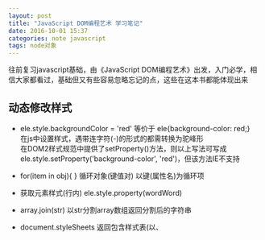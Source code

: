 ```yaml
---
layout: post
title: "JavaScript DOM编程艺术 学习笔记"
date: 2016-10-01 15:37
categories: note javascript
tags: node对象
---
```




往前复习javascript基础，由《JavaScript DOM编程艺术》出发，入门必学，相信大家都看过，基础但又有些容易忽略忘记的点，这些在这本书都能体现出来




## 动态修改样式
- ele.style.backgroundColor = 'red' 等价于 ele{background-color: red;}  
在js中设置样式，遇带连字符(-)的形式的都需转换为驼峰形  
在DOM2样式规范中提供了setProperty()方法，则以上写法可写成ele.style.setProperty('background-color', 'red')，但该方法IE不支持  

- for(item in obj){ }  循环对象(键值对) 以键(属性名)为循环项  

- 获取元素样式(行内)  ele.style.property(wordWord)  

- array.join(str)  以str分割array数组返回分割后的字符串  

- document.styleSheets  返回包含样式表(以<link>、<style>或行内等形式引入的样式表)的数组  

- DOM2规范下的document.styleSheets[i].cssRules 或 IE下的document.styleSheets[i].rules  来获取样式规则表(数组)

- DOM2规范下的document.styleSheets[i].insertRule(selector, index) 或 IE下的document.styleSheets[i].addRule(selector, styles, index)  新增样式到样式表指定位置

- 移除节点  node.parentNode.removeChild(node)指定node的父节点来操作removeChild(node)  

- 获取嵌入行内或引用样式表的样式  

  DOM2规范下的document.defaultView.getComputedStyle(ele).getPropertyValue(property) 或 IE下的ele.currentStyle.property  

  因元素最终样式是综合各种规则计算出来的，`getComputedStyle(node, 'node伪元素')` 能得到最终计算出来的样式规则  


## 动态添加标签
document.write()方法 与 innerHTML属性的区别  

- document.write()的使用需在`<body>` 中添加 `<script>` 标签，在`<script>`中进行调用，innerHTML则反之，任何位置调用都行  

- 由DOM方法添加标记，能提供更为**详细**的*DOM结构*，包括每个父子节点，而innerHTML则只是把整个标签添加，不会有任何**细节**  

- document.createElement("ele")  创建的标签只是文档碎片，此时并不属于DOM结构的任何一部分  

该注意的是，document.createElement()只会创建一次即每次创建一个新标签，所以，要添加列表`<ul><li></li> ...</ul>`时，需要把document.createElement()的声明**放进循环**中


## Ajax

```
var request = new XMLHttpRequest();
request.open('GET', 'xxx.php', true);
request.onreadystatechange = function(){
    if(request.readyState === 4 && request.status === 200){
      // 响应状态为4表示响应完成
      alert(request.responseText); // 取得服务器返回的文本数据
    }
}
request.send();
```


## animation动画  
实现每隔10毫秒移动1像素，起始位置(50, 100)，结束位置(200, 100)  

```
function moveMsg(){       
    var elem = document.getElementById('msg');
    var posX = parseInt(elem.style.left),
    posY = parseInt(elem.style.top);
    if(posX == 200 && posY == 100){
        return true; // 退出函数
    }
    if(posX < 200){
        posX++;
    }else if(posX > 200){
        posX--;
    }
    if(posY < 100){
        posY++;
    }else if(posY > 100){
        posY--;
    }
    elem.style.left = posX + 'px';
    elem.style.top = posY + 'px';

    <!-- 实现每隔10毫秒移动1像素 -->
    <!-- 每隔10毫秒重复执行函数本身 -->
    movement = setTimeout(moveMsg, 10);
}

function posMsg(){
    <!-- 在起始位置调用移动函数moveMsg() -->
    var msg = document.getElementById('msg');
    msg.style.position = 'absolute';
    msg.style.left = '50px';
    msg.style.top = '100px';
    movement = setTimeout(moveMsg, 2000); // 未经var声明的标量为全局变量
}
```


## 定时器
- setTimeout(func|code, delay)  
该函数传入两参数，第一个参数是将要推迟执行的函数名或代码，第二个参数是推迟执行的**毫秒数**  

值得注意的是：  
1. 推迟执行的代码必须以字符串形式，如`setTimeout("alert('for test!')", 1000)`  
2. 推迟执行的是*函数*时，可直接以函数名，如`setTimeout(func, 1000)`  
2.1 但作为参数的func带有参数的话，那得用`匿名函数`包裹，如  

```
function func(arg1, arg2, ...){
    ...
}

setTimeout(function(){
    func(arg1, arg2, ...);
}, 1000);
```


## iframe标签  
iframe内联框架元素，用来在当前页面内嵌另一个HTML页面  

`<iframe src="xxx.html" name="frame" id="frame"></iframe>`  

当标签属性带有name时，可经`<a>`标签和`<form>`标签的target属性值做锚  

在父窗口可由window.frames["iframe窗体name或ID"]引用子窗口frame  

子窗口可由window.parent访问父窗口  

通过contentWindow属性即iframe.contentWindow，来访问iframe元素所包含的HTML页面的window对象，类似的可以`iframe.contentWindow.document`获取到document对象后，进行对DOM元素的访问  

一切对iframe的访问操作，都需要等待iframe加载后才进行，即  

```
<iframe src="xxx.html" name="frame" id="frame"></iframe>

<script>
    var iframe = document.getElementById("frame");
    iframe.onload = function(){
        var frameDoc = iframe.contentWindow.document,
            frameEle = frameDoc.getElementById(element);
    }
</script>
```
